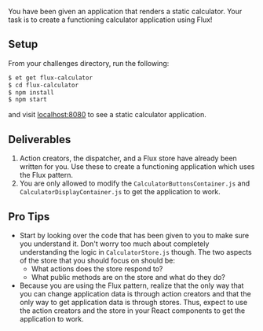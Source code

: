 You have been given an application that renders a static calculator.
Your task is to create a functioning calculator application using Flux!

## Setup
From your challenges directory, run the following:

```sh
$ et get flux-calculator
$ cd flux-calculator
$ npm install
$ npm start
```

and visit [localhost:8080][localhost-8080] to see a static calculator application.

## Deliverables

1. Action creators, the dispatcher, and a Flux store have already been written
   for you. Use these to create a functioning application which uses the Flux pattern.
2. You are only allowed to modify the `CalculatorButtonsContainer.js` and
   `CalculatorDisplayContainer.js` to get the application to work.

## Pro Tips

* Start by looking over the code that has been given to you to make sure you
  understand it. Don't worry too much about completely understanding the logic
  in `CalculatorStore.js` though. The two aspects of the store that you should
  focus on should be:
  - What actions does the store respond to?
  - What public methods are on the store and what do they do?
* Because you are using the Flux pattern, realize that the only way that you can
  change application data is through action creators and that the only way to
  get application data is through stores. Thus, expect to use the action
  creators and the store in your React components to get the application
  to work.

[localhost-8080]: http://localhost:8080
